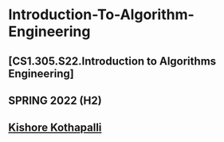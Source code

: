 # Introduction-To-Algorithm-Engineering

## [CS1.305.S22.Introduction to Algorithms Engineering] 
## SPRING 2022 (H2)
## [Kishore Kothapalli](https://www.iiit.ac.in/people/faculty/kkishore/)
